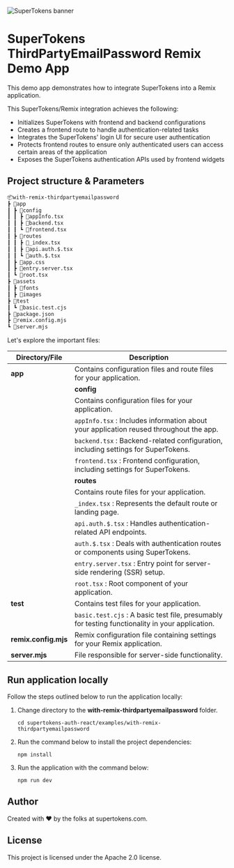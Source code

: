 ![SuperTokens banner](https://raw.githubusercontent.com/supertokens/supertokens-logo/master/images/Artboard%20%E2%80%93%2027%402x.png)

# SuperTokens ThirdPartyEmailPassword Remix Demo App

This demo app demonstrates how to integrate SuperTokens into a Remix application.

This SuperTokens/Remix integration achieves the following:

- Initializes SuperTokens with frontend and backend configurations
- Creates a frontend route to handle authentication-related tasks
- Integrates the SuperTokens' login UI for secure user authentication
- Protects frontend routes to ensure only authenticated users can access certain areas of the application
- Exposes the SuperTokens authentication APIs used by frontend widgets

## Project structure & Parameters

```txt
📦with-remix-thirdpartyemailpassword
┣ 📂app
┃ ┣ 📂config
┃ ┃ ┣ 📜appInfo.tsx
┃ ┃ ┣ 📜backend.tsx
┃ ┃ ┗ 📜frontend.tsx
┃ ┣ 📂routes
┃ ┃ ┣ 📜_index.tsx
┃ ┃ ┣ 📜api.auth.$.tsx
┃ ┃ ┗ 📜auth.$.tsx
┃ ┣ 📜app.css
┃ ┣ 📜entry.server.tsx
┃ ┗ 📜root.tsx
┣ 📂assets
┃ ┣ 📂fonts
┃ ┣ 📂images
┣ 📂test
┃ ┗ 📜basic.test.cjs
┣ 📜package.json
┣ 📜remix.config.mjs
┗ 📜server.mjs
```

Let's explore the important files:

| Directory/File       | Description                                                                                     |
| -------------------- | ----------------------------------------------------------------------------------------------- |
| **app**              | Contains configuration files and route files for your application.                              |
|                      | **config**                                                                                      |
|                      | Contains configuration files for your application.                                              |
|                      | `appInfo.tsx` : Includes information about your application reused throughout the app.          |
|                      | `backend.tsx` : Backend-related configuration, including settings for SuperTokens.              |
|                      | `frontend.tsx` : Frontend configuration, including settings for SuperTokens.                    |
|                      | **routes**                                                                                      |
|                      | Contains route files for your application.                                                      |
|                      | `_index.tsx` : Represents the default route or landing page.                                    |
|                      | `api.auth.$.tsx` : Handles authentication-related API endpoints.                                |
|                      | `auth.$.tsx` : Deals with authentication routes or components using SuperTokens.                |
|                      | `entry.server.tsx` : Entry point for server-side rendering (SSR) setup.                         |
|                      | `root.tsx` : Root component of your application.                                                |
| **test**             | Contains test files for your application.                                                       |
|                      | `basic.test.cjs` : A basic test file, presumably for testing functionality in your application. |
| **remix.config.mjs** | Remix configuration file containing settings for your Remix application.                        |
| **server.mjs**       | File responsible for server-side functionality.                                                 |

## Run application locally

Follow the steps outlined below to run the application locally:

1. Change directory to the **with-remix-thirdpartyemailpassword** folder.

   ```shell
   cd supertokens-auth-react/examples/with-remix-thirdpartyemailpassword
   ```

2. Run the command below to install the project dependencies:

   ```shell
   npm install
   ```

3. Run the application with the command below:

   ```shell
   npm run dev
   ```

## Author

Created with :heart: by the folks at supertokens.com.

## License

This project is licensed under the Apache 2.0 license.
